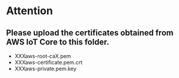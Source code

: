 # Attention

## Please upload the certificates obtained from AWS IoT Core to this folder.    

* XXXaws-root-caX.pem
* XXXaws-certificate.pem.crt
* XXXaws-private.pem.key